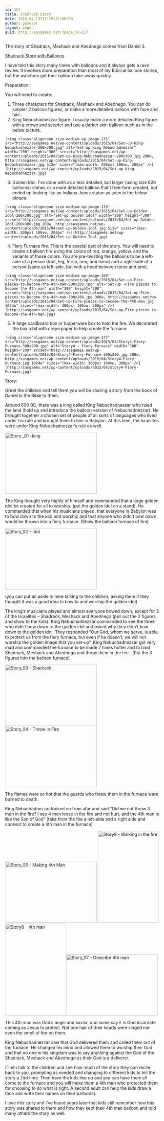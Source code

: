 ```yaml
---
id: 157
title: Shadrack Story
date: 2015-04-13T17:19:21+00:00
author: gkoeser
layout: page
guid: http://sasgames.net/?page_id=157
---
```

The story of Shadrack, Meshack and Abednego comes from Daniel 3.

[Shadrack Story with Balloons](http://youtu.be/b1KE9ZsyeD4)

I have told this story many times with balloons and it always gets a rave review. It involves more preparation than most of my Biblical balloon stories, but the watchers get their balloon take-away quickly.

Preparation:

You will need to create:

  1. Three characters for Shadrack, Meshack and Abednego. You can do simpler 2 balloon figures, or make a more detailed balloon with face and hair.
  2. King Nebuchadnezzar figure. I usually make a more detailed King figure with a crown and scepter and use a darker skin balloon such as in the below picture.
  
    [<img class="alignnone size-medium wp-image-171" src="http://sasgames.net/wp-content/uploads/2015/04/Set-up-King-Nebuchadnezzar-200x300.jpg" alt="Set-up King Nebuchadnezzar" width="200" height="300" srcset="http://sasgames.net/wp-content/uploads/2015/04/Set-up-King-Nebuchadnezzar-200x300.jpg 200w, http://sasgames.net/wp-content/uploads/2015/04/Set-up-King-Nebuchadnezzar.jpg 512w" sizes="(max-width: 200px) 100vw, 200px" />](http://sasgames.net/wp-content/uploads/2015/04/Set-up-King-Nebuchadnezzar.jpg)
  3. Golden Idol. I&#8217;ve done with as a less detailed, but larger (using size 626 balloons) statue, or a more detailed balloon that I free-form created, but ended up looking like an Indiana Jones statue as seen in the below picture.
  
    [<img class="alignnone size-medium wp-image-170" src="http://sasgames.net/wp-content/uploads/2015/04/Set-up-Golden-Idol-200x300.jpg" alt="Set-up Golden Idol" width="200" height="300" srcset="http://sasgames.net/wp-content/uploads/2015/04/Set-up-Golden-Idol-200x300.jpg 200w, http://sasgames.net/wp-content/uploads/2015/04/Set-up-Golden-Idol.jpg 512w" sizes="(max-width: 200px) 100vw, 200px" />](http://sasgames.net/wp-content/uploads/2015/04/Set-up-Golden-Idol.jpg)
  4. Fiery Furnace fire. This is the special part of the story. You will need to create a balloon fire using the colors of red, orange, yellow, and the variants of those colors. You are pre-twisting the balloons to be a left-side of a person (foot, leg, torso, arm, and hand) and a right-side of a person (same as left-side, but with a head between torso and arm).
  
    [<img class="alignnone size-medium wp-image-169" src="http://sasgames.net/wp-content/uploads/2015/04/Set-up-Fire-pieces-to-become-the-4th-man-300x200.jpg" alt="Set-up -Fire pieces to become the 4th man" width="300" height="200" srcset="http://sasgames.net/wp-content/uploads/2015/04/Set-up-Fire-pieces-to-become-the-4th-man-300x200.jpg 300w, http://sasgames.net/wp-content/uploads/2015/04/Set-up-Fire-pieces-to-become-the-4th-man.jpg 1024w" sizes="(max-width: 300px) 100vw, 300px" />](http://sasgames.net/wp-content/uploads/2015/04/Set-up-Fire-pieces-to-become-the-4th-man.jpg)
  5. A large cardboard box or tupperware box to hold the fire. We decorated the box a bit with crepe paper to help create the furnace.
  
    [<img class="alignnone size-medium wp-image-177" src="http://sasgames.net/wp-content/uploads/2015/04/Story4-Fiery-Furnace-300x200.jpg" alt="Story4 - Fiery Furnace" width="300" height="200" srcset="http://sasgames.net/wp-content/uploads/2015/04/Story4-Fiery-Furnace-300x200.jpg 300w, http://sasgames.net/wp-content/uploads/2015/04/Story4-Fiery-Furnace.jpg 1024w" sizes="(max-width: 300px) 100vw, 300px" />](http://sasgames.net/wp-content/uploads/2015/04/Story4-Fiery-Furnace.jpg)

Story:

Greet the children and tell them you will be sharing a story from the book of Daniel in the Bible to them.

Around 600 BC, there was a king called King Nebuchadnezzar who ruled the land (hold up and introduce the balloon version of Nebuchadnezzar). He brought together a chosen set of people of all sorts of languages who lived under his rule and brought them to him in Babylon. At this time, the Israelites were under King Nebuchadnezzar&#8217;s rule as well.
  
[<img class="alignnone size-medium wp-image-172" src="http://sasgames.net/wp-content/uploads/2015/04/Story-_01-king-300x200.jpg" alt="Story _01 -king" width="300" height="200" srcset="http://sasgames.net/wp-content/uploads/2015/04/Story-_01-king-300x200.jpg 300w, http://sasgames.net/wp-content/uploads/2015/04/Story-_01-king.jpg 1024w" sizes="(max-width: 300px) 100vw, 300px" />](http://sasgames.net/wp-content/uploads/2015/04/Story-_01-king.jpg)

The King thought very highly of himself and commanded that a large golden idol be created for all to worship. (put the golden idol on a stand). He commanded that when his musicians played, that everyone in Babylon was to bow down to the idol and worship and that anyone who didn&#8217;t bow down would be thrown into a fiery furnace. (Show the balloon furnace of fire)
  
[<img class="alignnone size-medium wp-image-173" src="http://sasgames.net/wp-content/uploads/2015/04/Story_02-Idol-300x200.jpg" alt="Story_02 - Idol" width="300" height="200" srcset="http://sasgames.net/wp-content/uploads/2015/04/Story_02-Idol-300x200.jpg 300w, http://sasgames.net/wp-content/uploads/2015/04/Story_02-Idol.jpg 1024w" sizes="(max-width: 300px) 100vw, 300px" />](http://sasgames.net/wp-content/uploads/2015/04/Story_02-Idol.jpg)

(you can put an aside in here talking to the children, asking them if they thought it was a good idea to bow to and worship the golden idol)

The king&#8217;s musicians played and almost everyone bowed down, except for 3 of the Israelites &#8211; Shadrack, Meshack and Abednego (pull out the 3 figures and show to the kids). King Nebuchadnezzar commanded to see the three who didn&#8217;t bow down to the golden idol and asked why they didn&#8217;t bow down to the golden idol. They responded &#8220;Our God, whom we serve, is able to protect us from the fiery furnace, but even if he doesn&#8217;t, we will not worship the golden image that you set-up&#8221;. King Nebuchadnezzar got very mad and commanded the furnace to be made 7 times hotter and to bind Shadrack, Meshack and Abednego and throw them in the fire.  (Put the 3 figures into the balloon furnace)
  
[<img class="alignnone size-medium wp-image-164" src="http://sasgames.net/wp-content/uploads/2015/04/Story_03-Shadrack-300x200.jpg" alt="Story_03 - Shadrack" width="300" height="200" srcset="http://sasgames.net/wp-content/uploads/2015/04/Story_03-Shadrack-300x200.jpg 300w, http://sasgames.net/wp-content/uploads/2015/04/Story_03-Shadrack.jpg 1024w" sizes="(max-width: 300px) 100vw, 300px" />](http://sasgames.net/wp-content/uploads/2015/04/Story_03-Shadrack.jpg) [<img class="alignnone size-medium wp-image-165" src="http://sasgames.net/wp-content/uploads/2015/04/Story_04-Throw-in-Fire-300x200.jpg" alt="Story_04 - Throw in Fire" width="300" height="200" srcset="http://sasgames.net/wp-content/uploads/2015/04/Story_04-Throw-in-Fire-300x200.jpg 300w, http://sasgames.net/wp-content/uploads/2015/04/Story_04-Throw-in-Fire.jpg 1024w" sizes="(max-width: 300px) 100vw, 300px" />](http://sasgames.net/wp-content/uploads/2015/04/Story_04-Throw-in-Fire.jpg)

The flames were so hot that the guards who threw them in the furnace were burned to death.

King Nebuchadnezzar looked on from afar and said &#8220;Did we not throw 3 men in the fire? I see 4 men loose in the fire and not hurt, and the 4th man is like the Son of God&#8221; (take from the fire a left-side and a right side and connect to create a 4th man in the furnace)
  
[<img class="alignnone size-medium wp-image-166" src="http://sasgames.net/wp-content/uploads/2015/04/Story_05-Making-4th-Man-300x200.jpg" alt="Story_05 - Making 4th Man" width="300" height="200" srcset="http://sasgames.net/wp-content/uploads/2015/04/Story_05-Making-4th-Man-300x200.jpg 300w, http://sasgames.net/wp-content/uploads/2015/04/Story_05-Making-4th-Man.jpg 1024w" sizes="(max-width: 300px) 100vw, 300px" />](http://sasgames.net/wp-content/uploads/2015/04/Story_05-Making-4th-Man.jpg) [<img class="alignnone size-medium wp-image-182" src="http://sasgames.net/wp-content/uploads/2015/04/Story9-Walking-in-the-fire-200x300.jpg" alt="Story9 - Walking in the fire" width="200" height="300" srcset="http://sasgames.net/wp-content/uploads/2015/04/Story9-Walking-in-the-fire-200x300.jpg 200w, http://sasgames.net/wp-content/uploads/2015/04/Story9-Walking-in-the-fire.jpg 512w" sizes="(max-width: 200px) 100vw, 200px" />](http://sasgames.net/wp-content/uploads/2015/04/Story9-Walking-in-the-fire.jpg) [<img class="alignnone size-medium wp-image-181" src="http://sasgames.net/wp-content/uploads/2015/04/Story8-4th-man-200x300.jpg" alt="Story8 - 4th man" width="200" height="300" srcset="http://sasgames.net/wp-content/uploads/2015/04/Story8-4th-man-200x300.jpg 200w, http://sasgames.net/wp-content/uploads/2015/04/Story8-4th-man.jpg 512w" sizes="(max-width: 200px) 100vw, 200px" />](http://sasgames.net/wp-content/uploads/2015/04/Story8-4th-man.jpg)[<img class="alignnone size-medium wp-image-168" src="http://sasgames.net/wp-content/uploads/2015/04/Story_07-Describe-4th-man-300x200.jpg" alt="Story_07 - Describe 4th man" width="300" height="200" srcset="http://sasgames.net/wp-content/uploads/2015/04/Story_07-Describe-4th-man-300x200.jpg 300w, http://sasgames.net/wp-content/uploads/2015/04/Story_07-Describe-4th-man.jpg 1024w" sizes="(max-width: 300px) 100vw, 300px" />](http://sasgames.net/wp-content/uploads/2015/04/Story_07-Describe-4th-man.jpg)

This 4th man was God&#8217;s angel and savior, and some say it is God incarnate coming as Jesus to protect. Not one hair of their heads were singed nor even the smell of fire on them.

King Nebuchadnezzar saw that God delivered them and called them out of the furnace. He changed his mind and allowed them to worship their God and that no one in his kingdom was to say anything against the God of the Shadrack, Meshack and Abednego as their God is a deliverer.

(Then talk to the children and see how much of the story they can recite back to you, prompting as needed and changing to different kids to tell the story a 2nd time. Then have the kids line up and you can have them all come to the furnace and you will make them a 4th man who protected them for choosing to do what is right. A second adult can help the kids draw a face and write their names on their balloons).

I love this story and I&#8217;ve heard years later that kids still remember how this story was shared to them and how they kept their 4th man balloon and told many others the story as well.

&nbsp;